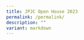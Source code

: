 ```yaml
---
title: JPJC Open House 2023
permalink: /permalink/
description: ""
variant: markdown
---
```

<div align="justify" hidden="">

<p>
Wondering which junior college is suitable for you? Hear more from our Principal, Mr Kevin Ang, as he shares about his beliefs and 5 reasons why JP is the college for you.</p>

<figure>
<iframe width="560" height="315" src="https://www.youtube.com/embed/kpim8ynAoQw" title="YouTube video player" frameborder="0" allow="accelerometer; autoplay; clipboard-write; encrypted-media; gyroscope; picture-in-picture; web-share" allowfullscreen=""></iframe></figure>
	
<p>
JPJC provides a wide range of subject combinations to cater to students’ personal interests, abilities and future career choices. Hear more from Ms Eileen Toh (HOD/Chemistry) as she shares about the JC Curriculum and Subject Combination.</p>

<figure>
<iframe width="560" height="315" src="https://www.youtube.com/embed/uJFCavtjPQw" title="YouTube video player" frameborder="0" allow="accelerometer; autoplay; clipboard-write; encrypted-media; gyroscope; picture-in-picture; web-share" allowfullscreen=""></iframe></figure>
</div>
